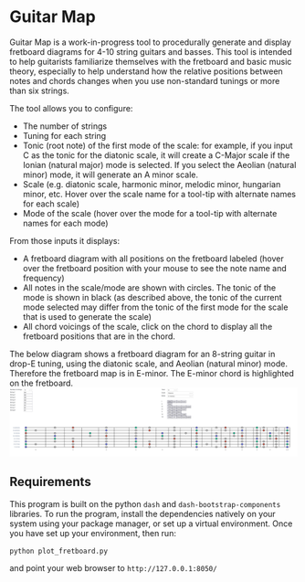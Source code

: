 # Guitar Map

Guitar Map is a work-in-progress tool to procedurally generate and display fretboard diagrams for 4-10 string guitars and basses. This tool is intended to help guitarists familiarize themselves with the fretboard and basic music theory, especially to help understand how the relative positions between notes and chords changes when you use non-standard tunings or more than six strings. 

The tool allows you to configure:
* The number of strings
* Tuning for each string
* Tonic (root note) of the first mode of the scale: for example, if you input C as the tonic for the diatonic scale, it will create a C-Major scale if the Ionian (natural major) mode is selected. If you select the Aeolian (natural minor) mode, it will generate an A minor scale. 
* Scale (e.g. diatonic scale, harmonic minor, melodic minor, hungarian minor, etc. Hover over the scale name for a tool-tip with alternate names for each scale) 
* Mode of the scale (hover over the mode for a tool-tip with alternate names for each mode)

From those inputs it displays:
* A fretboard diagram with all positions on the fretboard labeled (hover over the fretboard position with your mouse to see the note name and frequency)
* All notes in the scale/mode are shown with circles. The tonic of the mode is shown in black (as described above, the tonic of the current mode selected may differ from the tonic of the first mode for the scale that is used to generate the scale)
* All chord voicings of the scale, click on the chord to display all the fretboard positions that are in the chord.

The below diagram shows a fretboard diagram for an 8-string guitar in drop-E tuning, using the diatonic scale, and Aeolian (natural minor) mode. Therefore the fretboard map is in E-minor. The E-minor chord is highlighted on the fretboard.
![fretboard](doc/fretboard.png)

## Requirements
This program is built on the python `dash` and `dash-bootstrap-components` libraries. To run the program, install the dependencies natively on your system using your package manager, or set up a virtual environment. Once you have set up your environment, then run:

```
python plot_fretboard.py
```

and point your web browser to `http://127.0.0.1:8050/`
